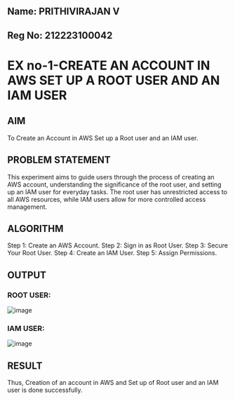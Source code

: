 ## Name: PRITHIVIRAJAN V
## Reg No: 212223100042
# EX no-1-CREATE AN ACCOUNT IN AWS SET UP A ROOT USER AND AN IAM USER
## AIM
To Create an Account in AWS Set up a Root user and an IAM user.

## PROBLEM STATEMENT
This experiment aims to guide users through the process of creating an AWS account, understanding the significance of the root user, and setting up an IAM user for everyday tasks. The root user has unrestricted access to all AWS resources, while IAM users allow for more controlled access management.

## ALGORITHM
Step 1: Create an AWS Account.
Step 2: Sign in as Root User.
Step 3: Secure Your Root User.
Step 4: Create an IAM User.
Step 5: Assign Permissions.
## OUTPUT
### ROOT USER: 
![image](https://github.com/user-attachments/assets/26a3ddc1-f91e-4d6c-b764-92341c667877)

### IAM USER: 
![image](https://github.com/user-attachments/assets/126288f0-7793-4125-a45d-41a0e8f35adf)

## RESULT
Thus, Creation of an account in AWS and Set up of Root user and an IAM user is done successfully.
